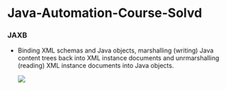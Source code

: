 # Java-Automation-Course-Solvd

### JAXB

* Binding XML schemas and Java objects, marshalling (writing) Java content trees back into XML instance documents and unrmarshalling (reading) XML instance documents into Java objects.


   <img src="jaxb-dataBindingProcess.gif">